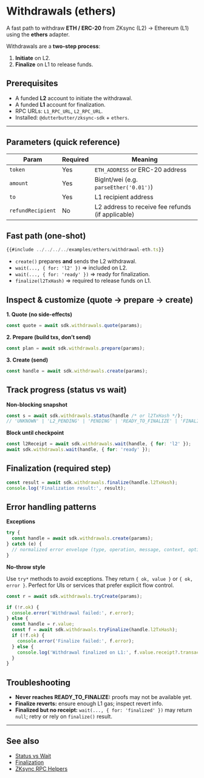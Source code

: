 # Withdrawals (ethers)

A fast path to withdraw **ETH / ERC-20** from ZKsync (L2) → Ethereum (L1) using the **ethers** adapter.

Withdrawals are a **two-step process**:

1. **Initiate** on L2.
2. **Finalize** on L1 to release funds.

## Prerequisites

- A funded **L2** account to initiate the withdrawal.
- A funded **L1** account for finalization.
- RPC URLs: `L1_RPC_URL`, `L2_RPC_URL`.
- Installed: `@dutterbutter/zksync-sdk` + `ethers`.

---

## Parameters (quick reference)

| Param             | Required | Meaning                                           |
| ----------------- | -------- | ------------------------------------------------- |
| `token`           | Yes      | `ETH_ADDRESS` or ERC-20 address                   |
| `amount`          | Yes      | BigInt/wei (e.g. `parseEther('0.01')`)            |
| `to`              | Yes      | L1 recipient address                              |
| `refundRecipient` | No       | L2 address to receive fee refunds (if applicable) |

## Fast path (one-shot)

```ts
{{#include ../../../../examples/ethers/withdrawal-eth.ts}}
```

- `create()` prepares **and** sends the L2 withdrawal.
- `wait(..., { for: 'l2' })` ⇒ included on L2.
- `wait(..., { for: 'ready' })` ⇒ ready for finalization.
- `finalize(l2TxHash)` ⇒ required to release funds on L1.

## Inspect & customize (quote → prepare → create)

**1. Quote (no side-effects)**

```ts
const quote = await sdk.withdrawals.quote(params);
```

**2. Prepare (build txs, don’t send)**

```ts
const plan = await sdk.withdrawals.prepare(params);
```

**3. Create (send)**

```ts
const handle = await sdk.withdrawals.create(params);
```

## Track progress (status vs wait)

**Non-blocking snapshot**

```ts
const s = await sdk.withdrawals.status(handle /* or l2TxHash */);
// 'UNKNOWN' | 'L2_PENDING' | 'PENDING' | 'READY_TO_FINALIZE' | 'FINALIZED'
```

**Block until checkpoint**

```ts
const l2Receipt = await sdk.withdrawals.wait(handle, { for: 'l2' });
await sdk.withdrawals.wait(handle, { for: 'ready' });
```

## Finalization (required step)

```ts
const result = await sdk.withdrawals.finalize(handle.l2TxHash);
console.log('Finalization result:', result);
```

## Error handling patterns

**Exceptions**

```ts
try {
  const handle = await sdk.withdrawals.create(params);
} catch (e) {
  // normalized error envelope (type, operation, message, context, optional revert)
}
```

**No-throw style**

Use `try*` methods to avoid exceptions. They return `{ ok, value }` or `{ ok, error }`.
Perfect for UIs or services that prefer explicit flow control.

```ts
const r = await sdk.withdrawals.tryCreate(params);

if (!r.ok) {
  console.error('Withdrawal failed:', r.error);
} else {
  const handle = r.value;
  const f = await sdk.withdrawals.tryFinalize(handle.l2TxHash);
  if (!f.ok) {
    console.error('Finalize failed:', f.error);
  } else {
    console.log('Withdrawal finalized on L1:', f.value.receipt?.transactionHash);
  }
}
```

## Troubleshooting

- **Never reaches READY_TO_FINALIZE:** proofs may not be available yet.
- **Finalize reverts:** ensure enough L1 gas; inspect revert info.
- **Finalized but no receipt:** `wait(..., { for: 'finalized' })` may return `null`; retry or rely on `finalize()` result.

---

## See also

- [Status vs Wait](../../concepts/status-vs-wait.md)
- [Finalization](../../concepts/finalization.md)
- [ZKsync RPC Helpers](../../zks/methods.md)
